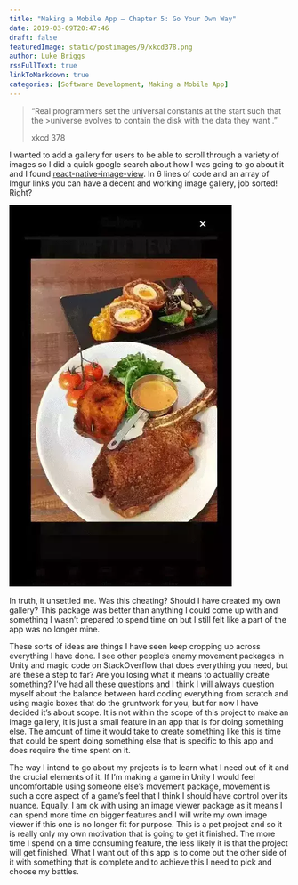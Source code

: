 ```yaml
---
title: "Making a Mobile App – Chapter 5: Go Your Own Way"
date: 2019-03-09T20:47:46
draft: false
featuredImage: static/postimages/9/xkcd378.png
author: Luke Briggs
rssFullText: true
linkToMarkdown: true
categories: [Software Development, Making a Mobile App]
---
```

>“Real programmers set the universal constants at the start such that the >universe evolves to contain the disk with the data they want .”
>
> xkcd 378

I wanted to add a gallery for users to be able to scroll through a variety of images so I did a quick google search about how I was going to go about it and I found [react-native-image-view](https://www.npmjs.com/package/react-native-image-view). In 6 lines of code and an array of Imgur links you can have a decent and working image gallery, job sorted! Right?

![gallery](static/postimages/9/gallery.webp)

In truth, it unsettled me. Was this cheating? Should I have created my own gallery? This package was better than anything I could come up with and something I wasn’t prepared to spend time on but I still felt like a part of the app was no longer mine.

These sorts of ideas are things I have seen keep cropping up across everything I have done. I see other people’s enemy movement packages in Unity and magic code on StackOverflow that does everything you need, but are these a step to far? Are you losing what it means to actuallly create something? I’ve had all these questions and I think I will always question myself about the balance between hard coding everything from scratch and using magic boxes that do the gruntwork for you, but for now I have decided it’s about scope. It is not within the scope of this project to make an image gallery, it is just a small feature in an app that is for doing something else. The amount of time it would take to create something like this is time that could be spent doing something else that is specific to this app and does require the time spent on it.

The way I intend to go about my projects is to learn what I need out of it and the crucial elements of it. If I’m making a game in Unity I would feel uncomfortable using someone else’s movement package, movement is such a core aspect of a game’s feel that I think I should have control over its nuance. Equally, I am ok with using an image viewer package as it means I can spend more time on bigger features and I will write my own image viewer if this one is no longer fit for purpose. This is a pet project and so it is really only my own motivation that is going to get it finished. The more time I spend on a time consuming feature, the less likely it is that the project will get finished. What I want out of this app is to come out the other side of it with something that is complete and to achieve this I need to pick and choose my battles.
